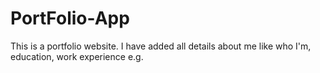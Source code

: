 # PortFolio-App
This is a portfolio website. I have added all details about me like who I'm, education, work experience e.g.
